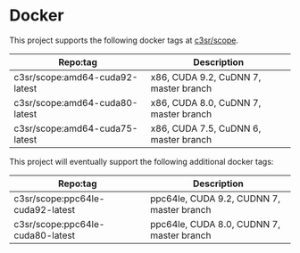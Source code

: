 # Docker

This project supports the following docker tags at [c3sr/scope](https://cloud.docker.com/u/c3sr/repository/docker/c3sr/scope).

| Repo:tag | Description |
|-|-|
| c3sr/scope:amd64-cuda92-latest | x86, CUDA 9.2, CuDNN 7, master branch |
| c3sr/scope:amd64-cuda80-latest | x86, CUDA 8.0, CuDNN 7, master branch |
| c3sr/scope:amd64-cuda75-latest | x86, CUDA 7.5, CuDNN 6, master branch |

This project will eventually support the following additional docker tags:

| Repo:tag | Description |
|-|-|
| c3sr/scope:ppc64le-cuda92-latest | ppc64le, CUDA 9.2, CUDNN 7, master branch |
| c3sr/scope:ppc64le-cuda80-latest | ppc64le, CUDA 8.0, CUDNN 7, master branch |